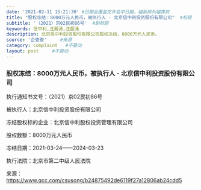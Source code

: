 ```yaml
---
date: '2021-02-11 15:21:30' #日期会覆盖文件名中日期，越新排列越靠前
title: "股权冻结：8000万元人民币，被执行人 - 北京信中利投资股份有限公司"  #标题
subtitle: '（2021）京02民初86号'  #副标题
keywords: 信中利,汪潮涌,汪超涌
description: 北京信中利投资股份有限公司股权冻结，8000万元人民币。
source: '企查查'     #来源
category: complaint   #不要动
layout: post     #不要动
---
```


### 股权冻结：8000万元人民币，被执行人 - 北京信中利投资股份有限公司

执行通知书文号：（2021）京02民初86号

被执行人：北京信中利投资股份有限公司

冻结股权标的企业：北京信中利股权投资管理有限公司

股权数额：8000万元人民币   

冻结日期：2021-03-24——2024-03-23

执行法院：北京市第二中级人民法院


来源：https://www.qcc.com/csusong/b24875492de6119f27a12806ab24cdd5
